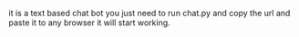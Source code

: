 it is a text based chat bot
you just need to run chat.py and copy the url and paste it to any browser it will start working.
